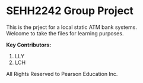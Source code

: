<h1>SEHH2242 Group Project</h1>

This is the prject for a local static ATM bank systems.<br>
Welcome to take the files for learning purposes.<br>

<b>Key Contributors:</b><br>
1. LLY<br>
2. LCH

All Rights Reserved to Pearson Education Inc.
